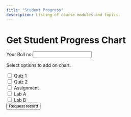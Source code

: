 ```yaml
---
title: "Student Progress"
description: Listing of course modules and topics.
---
```

<link rel="stylesheet" href="/assets/css/StudentProgressReport.css">

# Get Student Progress Chart
<div class="mt-4"> 
    <label for="rollNumber">Your Roll no:</label><input type="text" id="rollNumber" class="inputFieldStyle ml-3"/>
    <p id="errorMsg"></p>
</div>
<p>Select options to add on chart.</p>
<div id="options" class="d-flex mt-2">
    <div class="mr-4">
        <input type="checkbox" id="quiz1" name="Quiz 1"> <label for="quiz1">Quiz 1</label>
    </div>
    <div class="mr-4">
        <input type="checkbox" id="quiz2" name="Quiz 2"> <label for="quiz2">Quiz 2</label>
    </div>
    <div class="mr-4">
        <input type="checkbox" id="assignment" name="Assignment"> <label for="assignment">Assignment</label>
    </div>
    <div class="mr-4">
        <input type="checkbox" id="labA" name="Lab A"> <label for="labA">Lab A</label>
    </div>
    <div class="mr-4">
        <input type="checkbox" id="labB" name="Lab B"> <label for="labB">Lab B</label>
    </div>
</div>
<div class="mt-4">
    <button id="requestRecordButton" class="btn btn-outline h6" 
    style="box-shadow: 0 1px 2px rgb(0 0 0 / 12%), 0 3px 10px rgb(0 0 0 / 8%);">Request record</button> 
</div>
<div id="loader"></div>

<!-- <script src="/assets/js/StudentProgressReport.js">

</script> -->

<script src="/assets/js/library.js"></script>
<script>
    library.stdProgressReport("{{site.courseDetails_sheet_url}}", "{{site.std_progress_sheet}}",{{site.site_mode_isOffline}});
</script>
